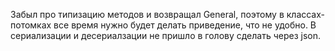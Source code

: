 Забыл про типизацию методов и возвращал General, поэтому в классах-потомках все время нужно будет делать приведение, что не удобно.
В сериализации и десериалзации не пришло в голову сделать через json.
